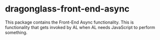# dragonglass-front-end-async

This package contains the Front-End Async functionality. This is functionality that gets invoked by AL when AL needs JavaScript to perform something.
